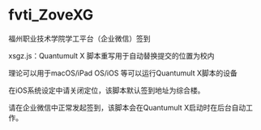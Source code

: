 # fvti_ZoveXG
福州职业技术学院学工平台（企业微信）签到

xsgz.js：Quantumult X 脚本重写用于自动替换提交的位置为校内

理论可以用于macOS/iPad OS/iOS 等可以运行Quantumult X脚本的设备

在iOS系统设定中请关闭定位，该脚本默认签到地址为综合楼。

请在企业微信中正常发起签到，该脚本会在Quantumult X启动时在后台自动工作。
